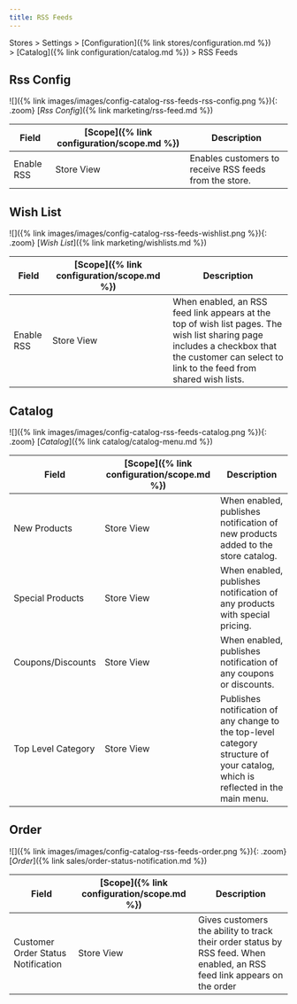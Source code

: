 ```yaml
---
title: RSS Feeds
---
```


Stores > Settings > [Configuration]({% link stores/configuration.md %}) > [Catalog]({% link configuration/catalog.md %}) > RSS Feeds

## Rss Config

![]({% link images/images/config-catalog-rss-feeds-rss-config.png %}){: .zoom}
[_Rss Config_]({% link marketing/rss-feed.md %})

|Field|[Scope]({% link configuration/scope.md %})|Description|
|--- |--- |--- |
|Enable RSS|Store View|Enables customers to receive RSS feeds from the store.|

## Wish List

![]({% link images/images/config-catalog-rss-feeds-wishlist.png %}){: .zoom}
[_Wish List_]({% link marketing/wishlists.md %})

|Field|[Scope]({% link configuration/scope.md %})|Description|
|--- |--- |--- |
|Enable RSS|Store View|When enabled, an RSS feed link appears at the top of wish list pages. The wish list sharing page includes a checkbox that the customer can select to link to the feed from shared wish lists.|

## Catalog

![]({% link images/images/config-catalog-rss-feeds-catalog.png %}){: .zoom}
[_Catalog_]({% link catalog/catalog-menu.md %})

|Field|[Scope]({% link configuration/scope.md %})|Description|
|--- |--- |--- |
|New Products|Store View|When enabled, publishes notification of new products added to the store catalog.|
|Special Products|Store View|When enabled, publishes notification of any products with special pricing.|
|Coupons/Discounts|Store View|When enabled, publishes notification of any coupons or discounts.|
|Top Level Category|Store View|Publishes notification of any change to the top-level category structure of your catalog, which is reflected in the main menu.|

## Order

![]({% link images/images/config-catalog-rss-feeds-order.png %}){: .zoom}
[_Order_]({% link sales/order-status-notification.md %})

|Field|[Scope]({% link configuration/scope.md %})|Description|
|--- |--- |--- |
|Customer Order Status Notification|Store View|Gives customers the ability to track their order status by RSS feed. When enabled, an RSS feed link appears on the order|
